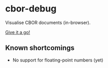 cbor-debug
==========

Visualise CBOR documents (in-browser).

[Give it a go!](http://geraintluff.github.io/cbor-debug/)

## Known shortcomings

* No support for floating-point numbers (yet)
